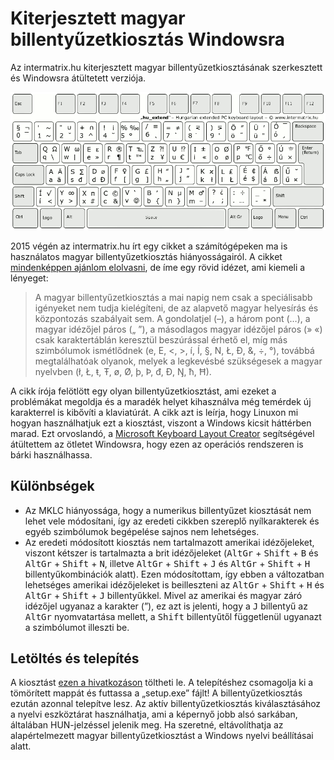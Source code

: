 # Kiterjesztett magyar billentyűzetkiosztás Windowsra
Az intermatrix.hu kiterjesztett magyar billentyűzetkiosztásának szerkesztett és Windowsra átültetett verziója.

![A kiterjesztett magyar billentyűzetkiosztás](https://github.com/smileyhead/hu_extend-win/blob/main/billentyuk.png?raw_true)

2015 végén az intermatrix.hu írt egy cikket a számítógépeken ma is használatos magyar billentyűzetkiosztás hiányosságairól. A cikket [mindenképpen ajánlom elolvasni](), de íme egy rövid idézet, ami kiemeli a lényeget:
> A magyar billentyűzetkiosztás a mai napig nem csak a speciálisabb igényeket nem tudja kielégíteni, de az alapvető magyar helyesírás és központozás szabályait sem. A gondolatjel (–), a három pont (…), a magyar idézőjel páros („ ”), a másodlagos magyar idézőjel páros (» «) csak karaktertáblán keresztül beszúrással érhető el, míg más szimbólumok ismétlődnek (e, E, <, >, í, Í, §, N, Ł, Đ, &, ÷, °), továbbá megtalálhatóak olyanok, melyek a legkevésbé szükségesek a magyar nyelvben (ł, Ł, ŧ, Ŧ, ø, Ø, þ, Þ, đ, Đ, Ŋ, ħ, Ħ).

A cikk írója felötlött egy olyan billentyűzetkiosztást, ami ezeket a problémákat megoldja és a maradék helyet kihasználva még temérdek új karakterrel is kibővíti a klaviatúrát. A cikk azt is leírja, hogy Linuxon mi hogyan használhatjuk ezt a kiosztást, viszont a Windows kicsit háttérben marad. Ezt orvoslandó, a [Microsoft Keyboard Layout Creator](https://www.microsoft.com/en-us/download/details.aspx?id=102134) segítségével átültettem az ötletet Windowsra, hogy ezen az operációs rendszeren is bárki használhassa.

## Különbségek
- Az MKLC hiányossága, hogy a numerikus billentyűzet kiosztását nem lehet vele módosítani, így az eredeti cikkben szereplő nyílkarakterek és egyéb szimbólumok begépelése sajnos nem lehetséges.
- Az eredeti módosított kiosztás nem tartalmazott amerikai idézőjeleket, viszont kétszer is tartalmazta a brit idézőjeleket (<kbd>AltGr</kbd> + <kbd>Shift</kbd> + <kbd>B</kbd> és <kbd>AltGr</kbd> + <kbd>Shift</kbd> + <kbd>N</kbd>, illetve <kbd>AltGr</kbd> + <kbd>Shift</kbd> + <kbd>J</kbd> és <kbd>AltGr</kbd> + <kbd>Shift</kbd> + <kbd>H</kbd> billentyűkombinációk alatt). Ezen módosítottam, így ebben a változatban lehetséges amerikai idézőjeleket is beilleszteni az <kbd>AltGr</kbd> + <kbd>Shift</kbd> + <kbd>H</kbd> és <kbd>AltGr</kbd> + <kbd>Shift</kbd> + <kbd>J</kbd> billentyűkkel. Mivel az amerikai és magyar záró idézőjel ugyanaz a karakter (”), ez azt is jelenti, hogy a <kbd>J</kbd> billentyű az <kbd>AltGr</kbd> nyomvatartása mellett, a <kbd>Shift</kbd> billentyűtől függetlenül ugyanazt a szimbólumot illeszti be.

## Letöltés és telepítés
A kiosztást [ezen a hivatkozáson](https://github.com/smileyhead/hu_extend-win/releases/latest/download/hu_ext.zip) töltheti le.
A telepítéshez csomagolja ki a tömörített mappát és futtassa a „setup.exe” fájlt! A billentyűzetkiosztás ezután azonnal telepítve lesz. Az aktív billentyűzetkiosztás kiválasztásához a nyelvi eszköztárat használhatja, ami a képernyő jobb alsó sarkában, általában HUN-jelzéssel jelenik meg. Ha szeretné, eltávolíthatja az alapértelmezett magyar billentyűzetkiosztást a Windows nyelvi beállításai alatt.
